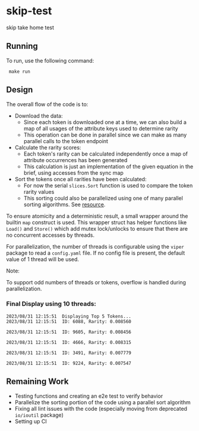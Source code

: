 # skip-test
skip take home test

## Running

To run, use the following command:

```shell
 make run
```

## Design

The overall flow of the code is to:
- Download the data:
  - Since each token is downloaded one at a time, we can also build a map of all usages of the attribute
keys used to determine rarity
  - This operation can be done in parallel since we can make as many parallel calls to the token endpoint
- Calculate the rarity scores:
  - Each token's rarity can be calculated independently once a map of attribute occurrences has been generated
  - This calculation is just an implementation of the given equation in the brief, using accesses from the sync map
- Sort the tokens once all rarities have been calculated:
  - For now the serial `slices.Sort` function is used to compare the token rarity values
  - This sorting could also be parallelized using one of many parallel sorting algorithms.  See [resource](https://www.massey.ac.nz/~mjjohnso/notes/59735/myslides8.pdf).

To ensure atomicity and a deterministic result, a small wrapper around the builtin `map` construct is used.
This wrapper struct has helper functions like `Load()` and `Store()` which add mutex lock/unlocks to ensure that there are no 
concurrent accesses by threads.

For parallelization, the number of threads is configurable using the `viper` package to read a `config.yaml` file.
If no config file is present, the default value of 1 thread will be used.

Note: 

To support odd numbers of threads or tokens, overflow is handled during parallelization.

### Final Display using 10 threads:

```shell
2023/08/31 12:15:51  Displaying Top 5 Tokens... 
2023/08/31 12:15:51  ID: 6088, Rarity: 0.008560
 
2023/08/31 12:15:51  ID: 9605, Rarity: 0.008456
 
2023/08/31 12:15:51  ID: 4666, Rarity: 0.008315
 
2023/08/31 12:15:51  ID: 3491, Rarity: 0.007779
 
2023/08/31 12:15:51  ID: 9224, Rarity: 0.007547

```

## Remaining Work

- Testing functions and creating an e2e test to verify behavior
- Parallelize the sorting portion of the code using a parallel sort algorithm
- Fixing all lint issues with the code (especially moving from deprecated `io/ioutil` package)
- Setting up CI



